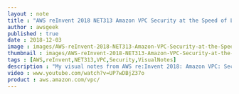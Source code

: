 ```yaml
---
layout : note
title : "AWS reInvent 2018 NET313 Amazon VPC Security at the Speed of Light"
author : awsgeek
published : true
date : 2018-12-03
image : images/AWS-reInvent-2018-NET313-Amazon-VPC-Security-at-the-Speed-of-Light_en.jpg
thumbnail : images/AWS-reInvent-2018-NET313-Amazon-VPC-Security-at-the-Speed-of-Light-thumbnail_en.jpg
tags : [AWS,reInvent,NET313,VPC,Security,VisualNotes]
description : "My visual notes from AWS re:Invent 2018: Amazon VPC: Security at the Speed Of Light"
video : www.youtube.com/watch?v=UP7wDBjZ37o
product : aws.amazon.com/vpc/
---
```

